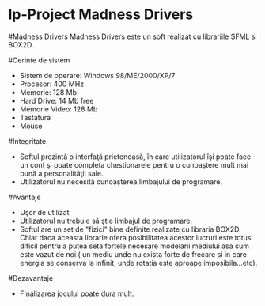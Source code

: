 # Ip-Project Madness Drivers
#Madness Drivers
Madness Drivers este un soft realizat cu librariile SFML si BOX2D.

#Cerinte de sistem

-	Sistem de operare: Windows 98/ME/2000/XP/7
-	Procesor: 400 MHz
-	Memorie: 128 Mb
-	Hard Drive: 14 Mb free
-	Memorie Video: 128 Mb
-	Tastatura
-	Mouse

#Integritate
- Softul prezintă o interfaţă prietenoasă, în care utilizatorul îşi poate face un cont şi poate completa chestionarele pentru o cunoaştere mult mai bună a personalităţii sale.
-	Utilizatorul nu necesită cunoaşterea limbajului de programare.

#Avantaje
-	Uşor de utilizat
- Utilizatorul nu trebuie să ştie limbajul de programare.
- Softul are un set de "fizici" bine definite realizate cu libraria BOX2D. Chiar daca aceasta librarie ofera posibilitatea acestor lucruri este totusi dificil pentru a putea seta fortele necesare modelarii mediului asa cum este vazut de noi ( un mediu unde nu exista forte de frecare si in care energia se conserva la infinit, unde rotatia este aproape imposibila...etc).

#Dezavantaje
- Finalizarea jocului poate dura mult.
